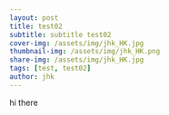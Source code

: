 ```yaml
---
layout: post
title: test02
subtitle: subtitle test02
cover-img: /assets/img/jhk_HK.jpg
thumbnail-img: /assets/img/jhk_HK.png
share-img: /assets/img/jhk_HK.jpg
tags: [test, test02]
author: jhk
---
```


hi there